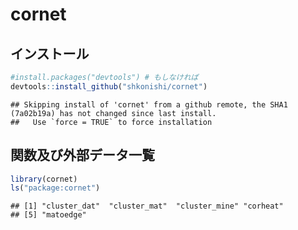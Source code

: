 cornet
================

インストール
------------

``` r
#install.packages("devtools") # もしなければ
devtools::install_github("shkonishi/cornet")
```

    ## Skipping install of 'cornet' from a github remote, the SHA1 (7a02b19a) has not changed since last install.
    ##   Use `force = TRUE` to force installation

関数及び外部データ一覧
----------------------

``` r
library(cornet)
ls("package:cornet")
```

    ## [1] "cluster_dat"  "cluster_mat"  "cluster_mine" "corheat"     
    ## [5] "matoedge"
